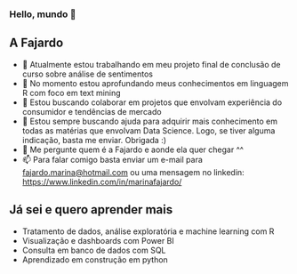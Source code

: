 ### Hello, mundo 👋

## A Fajardo

- 🔭 Atualmente estou trabalhando em meu projeto final de conclusão de curso sobre análise de sentimentos
- 🌱 No momento estou aprofundando meus conhecimentos em linguagem R com foco em text mining
- 👯 Estou buscando colaborar em projetos que envolvam experiência do consumidor e tendências de mercado
- 🤔 Estou sempre buscando ajuda para adquirir mais conhecimento em todas as matérias que envolvam Data Science. Logo, se tiver alguma indicação, basta me enviar. Obrigada :)
- 💬 Me pergunte quem é a Fajardo e aonde ela quer chegar ^^
- 📫 Para falar comigo basta enviar um e-mail para fajardo.marina@hotmail.com ou uma mensagem no linkedin: https://www.linkedin.com/in/marinafajardo/

## Já sei e quero aprender mais

- Tratamento de dados, análise exploratória e machine learning com R
- Visualização e dashboards com Power BI
- Consulta em banco de dados com SQL
- Aprendizado em construção em python
